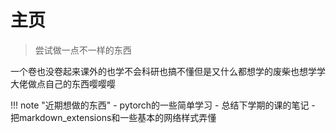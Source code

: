 # 主页

> 尝试做一点不一样的东西

一个卷也没卷起来课外的也学不会科研也搞不懂但是又什么都想学的废柴也想学学大佬做点自己的东西嘤嘤嘤

!!! note "近期想做的东西"
    - pytorch的一些简单学习
    - 总结下学期的课的笔记
    - 把markdown_extensions和一些基本的网络样式弄懂

